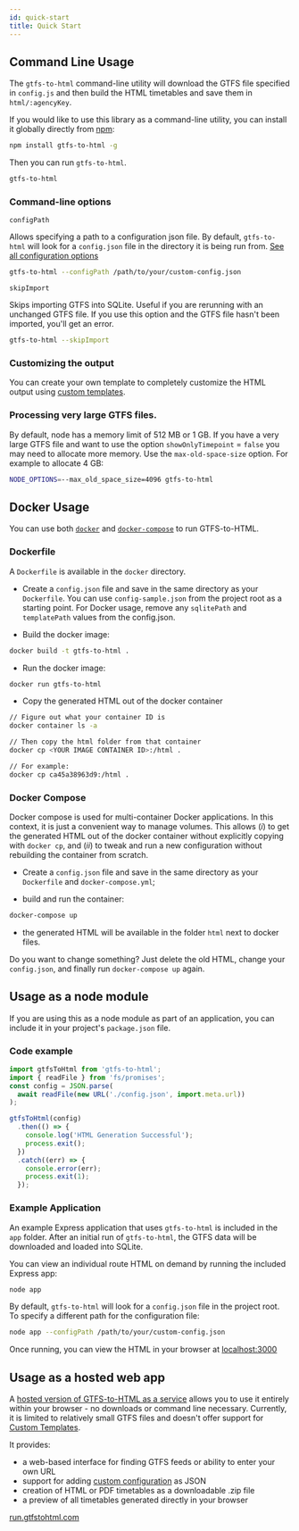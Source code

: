 ```yaml
---
id: quick-start
title: Quick Start
---
```


## Command Line Usage

The `gtfs-to-html` command-line utility will download the GTFS file specified in `config.js` and then build the HTML timetables and save them in `html/:agencyKey`.

If you would like to use this library as a command-line utility, you can install it globally directly from [npm](https://npmjs.org):
```bash
npm install gtfs-to-html -g
```
Then you can run `gtfs-to-html`.
```bash
gtfs-to-html
```
### Command-line options

`configPath`

Allows specifying a path to a configuration json file. By default, `gtfs-to-html` will look for a `config.json` file in the directory it is being run from. [See all configuration options](https://gtfstohtml.com/docs/configuration)
```bash
gtfs-to-html --configPath /path/to/your/custom-config.json
```
`skipImport`

Skips importing GTFS into SQLite. Useful if you are rerunning with an unchanged GTFS file. If you use this option and the GTFS file hasn't been imported, you'll get an error.
```bash
gtfs-to-html --skipImport
```
### Customizing the output

You can create your own template to completely customize the HTML output using [custom templates](https://gtfstohtml.com/docs/custom-templates).

### Processing very large GTFS files.

By default, node has a memory limit of 512 MB or 1 GB. If you have a very large GTFS file and want to use the option `showOnlyTimepoint` = `false` you may need to allocate more memory. Use the `max-old-space-size` option. For example to allocate 4 GB:
```bash
NODE_OPTIONS=--max_old_space_size=4096 gtfs-to-html
```
## Docker Usage

You can use both [`docker`](https://docker.com) and [`docker-compose`](https://docs.docker.com/compose/) to run GTFS-to-HTML.

### Dockerfile

A `Dockerfile` is available in the `docker` directory.

- Create a `config.json` file and save in the same directory as your `Dockerfile`. You can use `config-sample.json` from the project root as a starting point. For Docker usage, remove any `sqlitePath` and `templatePath` values from the config.json.

- Build the docker image:
```bash
docker build -t gtfs-to-html .
```
- Run the docker image:
```bash
docker run gtfs-to-html
```
- Copy the generated HTML out of the docker container

```bash
// Figure out what your container ID is
docker container ls -a

// Then copy the html folder from that container
docker cp <YOUR IMAGE CONTAINER ID>:/html .

// For example:
docker cp ca45a38963d9:/html .
```

### Docker Compose

Docker compose is used for multi-container Docker applications. In this context, it is just a convenient way to manage volumes. This allows (_i_) to get the generated HTML out of the docker container without explicitly copying with `docker cp`, and (_ii_) to tweak and run a new configuration without rebuilding the container from scratch.

- Create a `config.json` file and save in the same directory as your `Dockerfile` and `docker-compose.yml`;

- build and run the container:
```bash
docker-compose up
```
- the generated HTML will be available in the folder `html` next to docker files.

Do you want to change something? Just delete the old HTML, change your `config.json`, and finally run `docker-compose up` again.

## Usage as a node module

If you are using this as a node module as part of an application, you can include it in your project's `package.json` file.

### Code example

```javascript
import gtfsToHtml from 'gtfs-to-html';
import { readFile } from 'fs/promises';
const config = JSON.parse(
  await readFile(new URL('./config.json', import.meta.url))
);

gtfsToHtml(config)
  .then(() => {
    console.log('HTML Generation Successful');
    process.exit();
  })
  .catch((err) => {
    console.error(err);
    process.exit(1);
  });
```

### Example Application

An example Express application that uses `gtfs-to-html` is included in the `app` folder. After an initial run of `gtfs-to-html`, the GTFS data will be downloaded and loaded into SQLite.

You can view an individual route HTML on demand by running the included Express app:
```bash
node app
```
By default, `gtfs-to-html` will look for a `config.json` file in the project root. To specify a different path for the configuration file:
```bash
node app --configPath /path/to/your/custom-config.json
```
Once running, you can view the HTML in your browser at [localhost:3000](http://localhost:3000)

## Usage as a hosted web app

A [hosted version of GTFS-to-HTML as a service](https://run.gtfstohtml.com) allows you to use it entirely within your browser - no downloads or command line necessary. Currently, it is limited to relatively small GTFS files and doesn't offer support for [Custom Templates](/docs/custom-templates).

It provides:

- a web-based interface for finding GTFS feeds or ability to enter your own URL
- support for adding [custom configuration](/docs/configuration) as JSON
- creation of HTML or PDF timetables as a downloadable .zip file
- a preview of all timetables generated directly in your browser

[run.gtfstohtml.com](https://run.gtfstohtml.com)